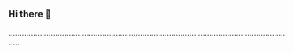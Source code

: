 ### Hi there 👋

.................................................................................................................................